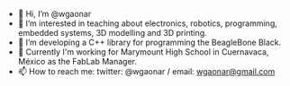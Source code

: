 - 👋 Hi, I’m @wgaonar
- 👀 I’m interested in teaching about electronics, robotics, programming, embedded systems, 3D modelling and 3D printing.
- 💞️ I’m developing a C++ library for programming the BeagleBone Black.
- 🔩 Currently I'm working for Marymount High School in Cuernavaca, México as the FabLab Manager. 
- 📫 How to reach me: twitter: @wgaonar / email: wgaonar@gmail.com

<!---
wgaonar/wgaonar is a ✨ special ✨ repository because its `README.md` (this file) appears on your GitHub profile.
You can click the Preview link to take a look at your changes.
--->
